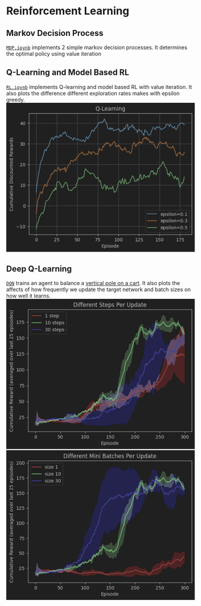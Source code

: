 # Reinforcement Learning

## Markov Decision Process
[`MDP.ipynb`](./MDP.ipynb) implements 2 simple markov decision
processes. It determines the optimal policy using value iteration 

## Q-Learning and Model Based RL
[`RL.ipynb`](RL.ipynb) implements Q-learning and model based RL 
with value iteration. It also plots the difference different exploration 
rates makes with epsilon greedy.
![img.png](imgs/img.png)

## Deep Q-Learning
[`DQN`](DQN) trains an agent to balance a [vertical pole on a cart](https://gymnasium.farama.org/environments/classic_control/cart_pole/).
It also plots the affects of how frequently we update the target network
and batch sizes on how well it learns.
![img_1.png](imgs/img_1.png)
![img_2.png](imgs/img_2.png)